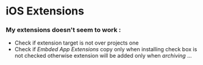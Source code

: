 # iOS Extensions

### My extensions doesn't seem to work :
* Check if extension target is not over projects one
* Check if *Embded App Extensions* copy only when installing check box is not checked otherwise extension will be added only when *archiving* ...
